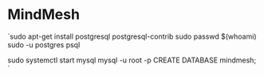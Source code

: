 # MindMesh
`sudo apt-get install postgresql postgresql-contrib
sudo passwd $(whoami)
sudo -u postgres psql


sudo systemctl start mysql
mysql -u root -p
CREATE DATABASE mindmesh;
`
